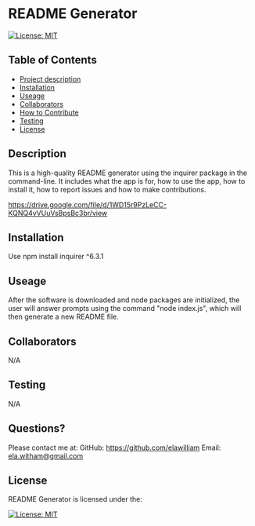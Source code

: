 
  # README Generator
  [![License: MIT](https://img.shields.io/badge/License-MIT-yellow.svg)](https://opensource.org/licenses/MIT)
  ## Table of Contents
  - [Project description](#description)
  - [Installation](#installation)
  - [Useage](#usage)
  - [Collaborators](#collaborators)
  - [How to Contribute](#contributing)
  - [Testing](#tests)
  - [License](#license)
  ## Description 
  This is a high-quality README generator using the inquirer package in the command-line. It includes what the app is for, how to use the app, how to install it, how to report issues and how to make contributions.

  https://drive.google.com/file/d/1WD15r9PzLeCC-KQNQ4vVUuVsBpsBc3br/view
  
  ## Installation
  Use npm install inquirer ^6.3.1 
  
  ## Useage 
  After the software is downloaded and node packages are initialized, the user will answer prompts using the command "node index.js", which will then generate a new README file. 

  ## Collaborators 
  N/A 

  ## Testing 
  N/A 

  ## Questions?
  Please contact me at:
  GitHub: https://github.com/elawilliam
  Email: ela.witham@gmail.com
  
  ## License 
  README Generator is licensed under the: 
  
  [![License: MIT](https://img.shields.io/badge/License-MIT-yellow.svg)](https://opensource.org/licenses/MIT)
